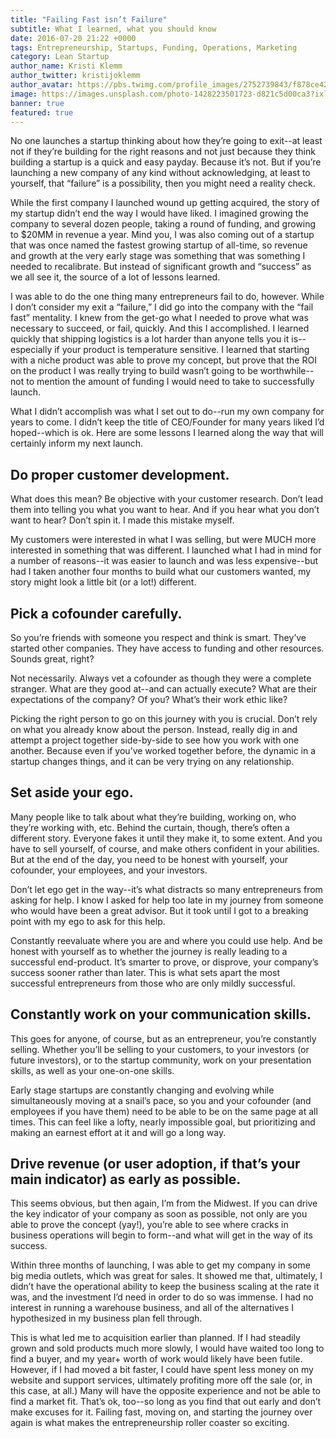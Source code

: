 ```yaml
---
title: "Failing Fast isn’t Failure"
subtitle: What I learned, what you should know
date: 2016-07-20 21:22 +0000
tags: Entrepreneurship, Startups, Funding, Operations, Marketing
category: Lean Startup
author_name: Kristi Klemm
author_twitter: kristijoklemm
author_avatar: https://pbs.twimg.com/profile_images/2752739843/f878ce42bbeb25aec4c29e24240ae98d.png
image: https://images.unsplash.com/photo-1428223501723-d821c5d00ca3?ixlib=rb-0.3.5&q=80&fm=jpg&crop=entropy&s=e5bd1e83a3aa65c5853fd3a7951d0816
banner: true
featured: true
---
```


No one launches a startup thinking about how they’re going to exit--at least not if they’re building for the right reasons and not just because they think building a startup is a quick and easy payday. Because it’s not. But if you’re launching a new company of any kind without acknowledging, at least to yourself, that “failure” is a possibility, then you might need a reality check.

While the first company I launched wound up getting acquired, the story of my startup didn’t end the way I would have liked. I imagined growing the company to several dozen people, taking a round of funding, and growing to $20MM in revenue a year. Mind you, I was also coming out of a startup that was once named the fastest growing startup of all-time, so revenue and growth at the very early stage was something that was something I needed to recalibrate. But instead of significant growth and “success” as we all see it,  the source of a lot of lessons learned. 

I was able to do the one thing many entrepreneurs fail to do, however. While I don’t consider my exit a “failure,” I did go into the company with the “fail fast” mentality. I knew from the get-go what I needed to prove what was necessary to succeed, or fail, quickly. And this I accomplished. I learned quickly that shipping logistics is a lot harder than anyone tells you it is--especially if your product is temperature sensitive. I learned that starting with a niche product was able to prove my concept, but prove that the ROI on the product I was really trying to build wasn’t going to be worthwhile--not to mention the amount of funding I would need to take to successfully launch. 

What I didn’t accomplish was what I set out to do--run my own company for years to come. I didn’t keep the title of CEO/Founder for many years liked I’d hoped--which is ok. Here are some lessons I learned along the way that will certainly inform my next launch.

## Do proper customer development.

What does this mean? Be objective with your customer research. Don’t lead them into telling you what you want to hear. And if you hear what you don’t want to hear? Don’t spin it. I made this mistake myself. 

My customers were interested in what I was selling, but were MUCH more interested in something that was different. I launched what I had in mind for a number of reasons--it was easier to launch and was less expensive--but had I taken another four months to build what our customers wanted, my story might look a little bit (or a lot!) different.

## Pick a cofounder carefully. 

So you’re friends with someone you respect and think is smart. They’ve started other companies. They have access to funding and other resources. Sounds great, right?

Not necessarily. Always vet a cofounder as though they were a complete stranger. What are they good at--and can actually execute? What are their expectations of the company? Of you? What’s their work ethic like? 

Picking the right person to go on this journey with you is crucial. Don’t rely on what you already know about the person. Instead, really dig in and attempt a project together side-by-side to see how you work with one another. Because even if you’ve worked together before, the dynamic in a startup changes things, and it can be very trying on any relationship.

## Set aside your ego. 

Many people like to talk about what they’re building, working on, who they’re working with, etc. Behind the curtain, though, there’s often a different story.
Everyone fakes it until they make it, to some extent. And you have to sell yourself, of course, and make others confident in your abilities. But at the end of the day, you need to be honest with yourself, your cofounder, your employees, and your investors. 

Don’t let ego get in the way--it’s what distracts so many entrepreneurs from asking for help. I know I asked for help too late in my journey from someone who would have been a great advisor. But it took until I got to a breaking point with my ego to ask for this help. 

Constantly reevaluate where you are and where you could use help. And be honest with yourself as to whether the journey is really leading to a successful end-product. It’s smarter to prove, or disprove, your company’s success sooner rather than later. This is what sets apart the most successful entrepreneurs from those who are only mildly successful.

## Constantly work on your communication skills. 

This goes for anyone, of course, but as an entrepreneur, you’re constantly selling. Whether you’ll be selling to your customers, to your investors (or future investors), or to the startup community, work on your presentation skills, as well as your one-on-one skills. 

Early stage startups are constantly changing and evolving while simultaneously moving at a snail’s pace, so you and your cofounder (and employees if you have them) need to be able to be on the same page at all times. This can feel like a lofty, nearly impossible goal, but prioritizing and making an earnest effort at it and will go a long way.

## Drive revenue (or user adoption, if that’s your main indicator) as early as possible. 

This seems obvious, but then again, I’m from the Midwest. If you can drive the key indicator of your company as soon as possible, not only are you able to prove the concept (yay!), you’re able to see where cracks in business operations will begin to form--and what will get in the way of its success.

Within three months of launching, I was able to get my company in some big media outlets, which was great for sales. It showed me that, ultimately, I didn’t have the operational ability to keep the business scaling at the rate it was, and the investment I’d need in order to do so was immense. I had no interest in running a warehouse business, and all of the alternatives I hypothesized in my business plan fell through. 

This is what led me to acquisition earlier than planned. If I had steadily grown and sold products much more slowly, I would have waited too long to find a buyer, and my year+ worth of work would likely have been futile. However, if I had moved a bit faster, I could have spent less money on my website and support services, ultimately profiting more off the sale (or, in this case, at all.) Many will have the opposite experience and not be able to find a market fit. That’s ok, too--so long as you find that out early and don’t make excuses for it. Failing fast, moving on, and starting the journey over again is what makes the entrepreneurship roller coaster so exciting.
